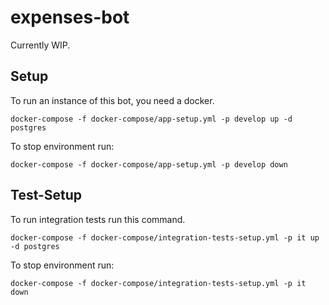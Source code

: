 # expenses-bot

Currently WIP.

## Setup

To run an instance of this bot, you need a docker.

```docker-compose -f docker-compose/app-setup.yml -p develop up -d postgres```

To stop environment run:

```docker-compose -f docker-compose/app-setup.yml -p develop down```

## Test-Setup

To run integration tests run this command.

```docker-compose -f docker-compose/integration-tests-setup.yml -p it up -d postgres```

To stop environment run:

```docker-compose -f docker-compose/integration-tests-setup.yml -p it down```
